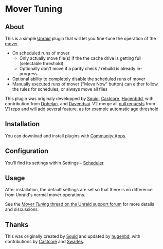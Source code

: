 # Mover Tuning

## About

This is a simple [Unraid](https://unraid.net/) plugin that will let you fine-tune the operation of the [mover](https://docs.unraid.net/unraid-os/manual/additional-settings/#mover).

- On scheduled runs of mover
    - Only actually move file(s) if the the cache drive is getting full (selectable threshold)
    - Optionally don't move if a parity check / rebuild is already in-progress
- Optional ability to completely disable the scheduled runs of mover
- Manually executed runs of mover ("Move Now" button) can either follow the rules for schedules, or always move all files

This plugin was originaly developped by [Squid](https://github.com/Squidly271), [Castcore](https://github.com/Castcore), [Hugenbdd](https://github.com/hugenbd), with contribution from [Dphelan](https://github.com/dphelan), and [Davendsai](https://github.com/davendesai).
V2 merge all [pull requests](https://github.com/hugenbd/ca.mover.tuning/pulls) from [V1 repo](https://github.com/hugenbd/ca.mover.tuning) and will add several feature, as for example automatic age threshold

## Installation

You can download and install plugins with [Community Apps](https://unraid.net/community/apps/c/plugins).

## Configuration

You'll find its settings within Settings - [Scheduler](https://docs.unraid.net/unraid-os/manual/additional-settings/#scheduler).

## Usage

After installation, the default settings are set so that there is no difference from Unraid's normal mover operations.

See the [_Mover Tuning_ thread on the Unraid support forum](https://forums.unraid.net/topic/70783-plugin-mover-tuning/) for more details and discussions.

## Thanks

This was originally created by [Squid](https://github.com/Squidly271) and updated by [hugenbd](https://github.com/hugenbd/ca.mover.tuning), with contributions by [Castcore](https://github.com/Castcore) and [Swarles](https://github.com/hugenbd/ca.mover.tuning/commit/64e06e91bd83431d768346e4d8158f7be039564e).
